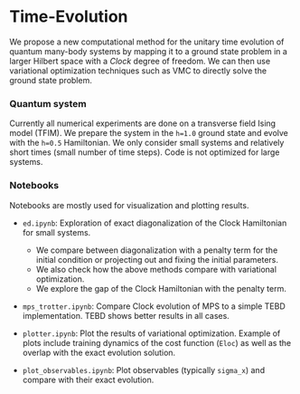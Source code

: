# Time-Evolution

We propose a new computational method for the unitary time evolution of quantum many-body systems by mapping it to a ground state problem in a larger Hilbert space with a *Clock* degree of freedom. We can then use variational optimization techniques such as VMC to directly solve the ground state problem.

### Quantum system

Currently all numerical experiments are done on a transverse field Ising model (TFIM). We prepare the system in the `h=1.0` ground state and evolve with the `h=0.5` Hamiltonian. We only consider small systems and relatively short times (small number of time steps). Code is not optimized for large systems.

### Notebooks

Notebooks are mostly used for visualization and plotting results.

* `ed.ipynb`: Exploration of exact diagonalization of the Clock Hamiltonian for small systems. 
  - We compare between diagonalization with a penalty term for the initial condition or projecting out and fixing the initial parameters.
  - We also check how the above methods compare with variational optimization.
  - We explore the gap of the Clock Hamiltonian with the penalty term.
  
* `mps_trotter.ipynb`: Compare Clock evolution of MPS to a simple TEBD implementation. TEBD shows better results in all cases.

* `plotter.ipynb`: Plot the results of variational optimization. Example of plots include training dynamics of the cost function (`Eloc`) as well as the overlap with the exact evolution solution.

* `plot_observables.ipynb`: Plot observables (typically `sigma_x`) and compare with their exact evolution.
